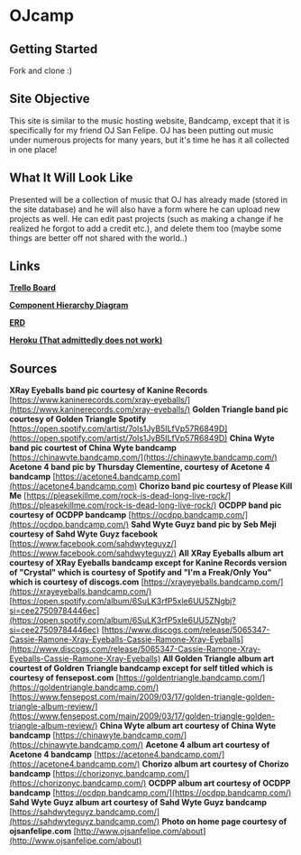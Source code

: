 # OJcamp #
## Getting Started ##
Fork and clone :)
##
## Site Objective ##
This site is similar to the music hosting website, Bandcamp, except that it is specifically for my friend OJ San Felipe. OJ has been putting out music under numerous projects for many years, but it's time he has it all collected in one place!
## What It Will Look Like ##
Presented will be a collection of music that OJ has already made (stored in the site database) and he will also have a form where he can upload new projects as well. He can edit past projects (such as making a change if he realized he forgot to add a credit etc.), and delete them too (maybe some things are better off not shared with the world..)
## Links ##
[**Trello Board**](https://trello.com/b/qBIVEiHz/ojcamp)

[**Component Hierarchy Diagram**](https://lucid.app/lucidchart/c00bb91d-4764-4e14-a3f2-a1f864ab9255/edit?invitationId=inv_98a5a15d-5640-49b0-aeaf-89e4cf5bddc1)

[**ERD**](https://lucid.app/lucidchart/f8a7f384-f4f3-4ce0-b783-53fe25eb9272/edit?invitationId=inv_e253d04e-c2d3-407e-9a4b-44040d43ae12)

[**Heroku (That admittedly does not work)**](https://pure-wave-86443.herokuapp.com/)

## Sources ##
**XRay Eyeballs band pic courtesy of Kanine Records** [https://www.kaninerecords.com/xray-eyeballs/](https://www.kaninerecords.com/xray-eyeballs/)
**Golden Triangle band pic courtesy of Golden Triangle Spotify** [https://open.spotify.com/artist/7ols1JyB5ILfVp57R6849D](https://open.spotify.com/artist/7ols1JyB5ILfVp57R6849D)
**China Wyte band pic courtest of China Wyte bandcamp** [https://chinawyte.bandcamp.com/](https://chinawyte.bandcamp.com/)
**Acetone 4 band pic by Thursday Clementine, courtesy of Acetone 4 bandcamp** [https://acetone4.bandcamp.com](https://acetone4.bandcamp.com)
**Chorizo band pic courtesy of Please Kill Me** [https://pleasekillme.com/rock-is-dead-long-live-rock/](https://pleasekillme.com/rock-is-dead-long-live-rock/)
**OCDPP band pic courtesy of OCDPP bandcamp** [https://ocdpp.bandcamp.com/](https://ocdpp.bandcamp.com/)
**Sahd Wyte Guyz band pic by Seb Meji courtesy of Sahd Wyte Guyz facebook** [https://www.facebook.com/sahdwyteguyz/](https://www.facebook.com/sahdwyteguyz/)
**All XRay Eyeballs album art courtesy of XRay Eyeballs bandcamp except for Kanine Records version of "Crystal" which is courtesy of Spotify and "I'm a Freak/Only You" which is courtesy of discogs.com** [https://xrayeyeballs.bandcamp.com/](https://xrayeyeballs.bandcamp.com/) [https://open.spotify.com/album/6SuLK3rfP5xle6UU5ZNgbj?si=cee27509784446ec](https://open.spotify.com/album/6SuLK3rfP5xle6UU5ZNgbj?si=cee27509784446ec) [https://www.discogs.com/release/5065347-Cassie-Ramone-Xray-Eyeballs-Cassie-Ramone-Xray-Eyeballs](https://www.discogs.com/release/5065347-Cassie-Ramone-Xray-Eyeballs-Cassie-Ramone-Xray-Eyeballs)
**All Golden Triangle album art courtest of Goldren Triangle bandcamp except for self titled which is courtesy of fensepost.com** [https://goldentriangle.bandcamp.com/](https://goldentriangle.bandcamp.com/) [https://www.fensepost.com/main/2009/03/17/golden-triangle-golden-triangle-album-review/](https://www.fensepost.com/main/2009/03/17/golden-triangle-golden-triangle-album-review/)
**China Wyte album art courtesy of China Wyte bandcamp** [https://chinawyte.bandcamp.com/](https://chinawyte.bandcamp.com/)
**Acetone 4 album art courtesy of Acetone 4 bandcamp** [https://acetone4.bandcamp.com/](https://acetone4.bandcamp.com/)
**Chorizo album art courtesy of Chorizo bandcamp** [https://chorizonyc.bandcamp.com/](https://chorizonyc.bandcamp.com/)
**OCDPP album art courtesy of OCDPP bandcamp** [https://ocdpp.bandcamp.com/](https://ocdpp.bandcamp.com/)
**Sahd Wyte Guyz album art courtesy of Sahd Wyte Guyz bandcamp** [https://sahdwyteguyz.bandcamp.com/](https://sahdwyteguyz.bandcamp.com/)
**Photo on home page courtesy of ojsanfelipe.com** [http://www.ojsanfelipe.com/about](http://www.ojsanfelipe.com/about)